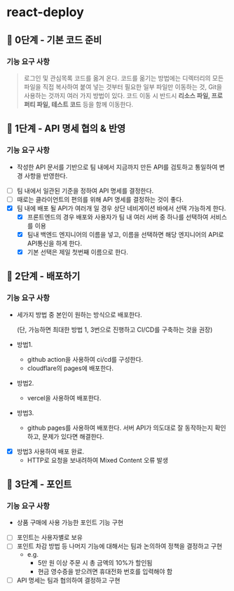 # react-deploy

## 🚀 0단계 - 기본 코드 준비

### 기능 요구 사항

> 로그인 및 관심목록 코드를 옮겨 온다. 코드를 옮기는 방법에는 디렉터리의 모든 파일을 직접 복사하여 붙여 넣는 것부터 필요한 일부 파일만 이동하는 것, Git을 사용하는 것까지 여러 가지 방법이 있다. 코드 이동 시 반드시 **리소스 파일, 프로퍼티 파일, 테스트 코드** 등을 함께 이동한다.

## 🚀 1단계 - API 명세 협의 & 반영

### 기능 요구 사항

- 작성한 API 문서를 기반으로 팀 내에서 지금까지 만든 API를 검토하고 통일하여 변경 사항을 반영한다.

- [ ] 팀 내에서 일관된 기준을 정하여 API 명세를 결정한다.
- [ ] 때로는 클라이언트의 편의를 위해 API 명세를 결정하는 것이 좋다.
- [x] 팀 내에 배포 될 API가 여러개 일 경우 상단 네비게이션 바에서 선택 가능하게 한다.
  - [x] 프론트엔드의 경우 배포와 사용자가 팀 내 여러 서버 중 하나를 선택하여 서비스를 이용
  - [x] 팀내 백엔드 엔지니어의 이름을 넣고, 이름을 선택하면 해당 엔지니어의 API로 API통신을 하게 한다.
  - [x] 기본 선택은 제일 첫번째 이름으로 한다.

## 🚀 2단계 - 배포하기

### 기능 요구 사항

- 세가지 방법 중 본인이 원하는 방식으로 배포한다.

  (단, 가능하면 최대한 방법 1, 3번으로 진행하고 CI/CD를 구축하는 것을 권장)

- 방법1.
  - github action을 사용하여 ci/cd를 구성한다.
  - cloudflare의 pages에 배포한다.
- 방법2.
  - vercel을 사용하여 배포한다.
- 방법3.
  - github pages를 사용하여 배포한다.
    서버 API가 의도대로 잘 동작하는지 확인하고, 문제가 있다면 해결한다.
- [x] 방법3 사용하여 배포 완료.
  - HTTP로 요청을 보내려하여 Mixed Content 오류 발생

## 🚀 3단계 - 포인트

### 기능 요구 사항

- 상품 구매에 사용 가능한 포인트 기능 구현
- [ ] 포인트는 사용자별로 보유
- [ ] 포인트 차감 방법 등 나머지 기능에 대해서는 팀과 논의하여 정책을 결정하고 구현
  - e.g.
    - 5만 원 이상 주문 시 총 금액의 10%가 할인됨
    - 현금 영수증을 받으려면 휴대전화 번호를 입력해야 함
- [ ] API 명세는 팀과 협의하여 결정하고 구현
